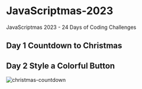 # JavaScriptmas-2023

JavaScriptmas 2023 - 24 Days of Coding Challenges

## Day 1 Countdown to Christmas

## Day 2 Style a Colorful Button
![christmas-countdown](https://github.com/mehmettemizkan/JavaScriptmas-2023/assets/56386597/7d212789-f8a7-4292-99a9-bb298081c861)
